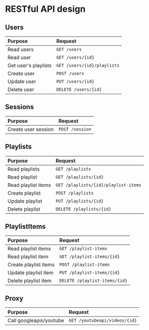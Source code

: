 # RESTful API design

## Users

| Purpose              | Request                     |
| :------------------- | :-------------------------- |
| Read users           | `GET /users`                |
| Read user            | `GET /users/{id}`           |
| Get user's playlists | `GET /users/{id}/playlists` |
| Create user          | `POST /users`               |
| Update user          | `PUT /users/{id}`           |
| Delete user          | `DELETE /users/{id}`        |

## Sessions

| Purpose             | Request         |
| :------------------ | :-------------- |
| Create user session | `POST /session` |

## Playlists

| Purpose             | Request                              |
| :------------------ | :----------------------------------- |
| Read playlists      | `GET /playlists`                     |
| Read playlist       | `GET /playlists/{id}`                |
| Read playlist items | `GET /playlists/{id}/playlist-items` |
| Create playlist     | `POST /playlists`                    |
| Update playlist     | `PUT /playlists/{id}`                |
| Delete playlist     | `DELETE /playlists/{id}`             |

## PlaylistItems

| Purpose               | Request                       |
| :-------------------- | :---------------------------- |
| Read playlist items   | `GET /playlist-items`         |
| Read playlist item    | `GET /playlist-items/{id}`    |
| Create playlist items | `POST /playlist-items`        |
| Update playlist item  | `PUT /playlist-items/{id}`    |
| Delete playlist item  | `DELETE /playlist-items/{id}` |

## Proxy

| Purpose                   | Request                       |
| :--------------------     | :---------------------------- |
| Call googleapis/youtube   | `GET /youtubeapi/videos/{id}` |
